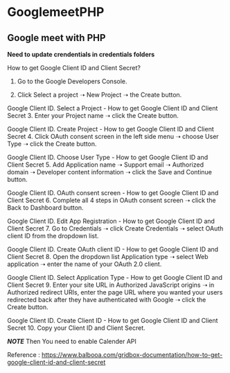 # GooglemeetPHP

<h2>Google meet with PHP</h2>

<b>Need to update crendentials in credentials folders</b>

How to get Google Client ID and Client Secret?
1. Go to the Google Developers Console.

2. Click Select a project ➝ New Project ➝ the Create button.

Google Client ID. Select a Project - How to get Google Client ID and Client Secret
3. Enter your Project name ➝ click the Create button.

Google Client ID. Create Project - How to get Google Client ID and Client Secret
4. Click OAuth consent screen in the left side menu ➝ choose User Type ➝ click the Create button.

Google Client ID. Choose User Type - How to get Google Client ID and Client Secret
5. Add Application name ➝ Support email ➝ Authorized domain ➝ Developer content information ➝ click the Save and Continue button.

Google Client ID. OAuth consent screen - How to get Google Client ID and Client Secret
6. Complete all 4 steps in OAuth consent screen ➝ click the Back to Dashboard button.

Google Client ID. Edit App Registration - How to get Google Client ID and Client Secret
7. Go to Credentials ➝ click Create Credentials ➝ select OAuth client ID from the dropdown list.

Google Client ID. Create OAuth client ID - How to get Google Client ID and Client Secret
8. Open the dropdown list Application type ➝ select Web application ➝ enter the name of your OAuth 2.0 client.

Google Client ID. Select Application Type - How to get Google Client ID and Client Secret
9. Enter your site URL in Authorized JavaScript origins ➝ in Authorized redirect URIs, enter the page URL where you wanted your users redirected back after they have authenticated with Google ➝ click the Create button.

Google Client ID. Create Client ID - How to get Google Client ID and Client Secret
10. Copy your Client ID and Client Secret.


*****NOTE*****
Then You need to enable Calender API


Reference : <a href="https://www.balbooa.com/gridbox-documentation/how-to-get-google-client-id-and-client-secret">https://www.balbooa.com/gridbox-documentation/how-to-get-google-client-id-and-client-secret</a>
